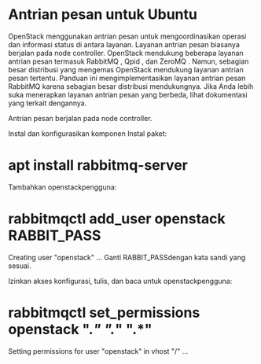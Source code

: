 # Antrian pesan untuk Ubuntu
   
OpenStack menggunakan antrian pesan untuk mengoordinasikan operasi dan informasi status di antara layanan. Layanan antrian pesan biasanya berjalan pada node controller. OpenStack mendukung beberapa layanan antrian pesan termasuk RabbitMQ , Qpid , dan ZeroMQ . Namun, sebagian besar distribusi yang mengemas OpenStack mendukung layanan antrian pesan tertentu. Panduan ini mengimplementasikan layanan antrian pesan RabbitMQ karena sebagian besar distribusi mendukungnya. Jika Anda lebih suka menerapkan layanan antrian pesan yang berbeda, lihat dokumentasi yang terkait dengannya.

Antrian pesan berjalan pada node controller.

Instal dan konfigurasikan komponen
Instal paket:

# apt install rabbitmq-server
Tambahkan openstackpengguna:

# rabbitmqctl add_user openstack RABBIT_PASS

Creating user "openstack" ...
Ganti RABBIT_PASSdengan kata sandi yang sesuai.

Izinkan akses konfigurasi, tulis, dan baca untuk openstackpengguna:

# rabbitmqctl set_permissions openstack ".*" ".*" ".*"

Setting permissions for user "openstack" in vhost "/" ...
